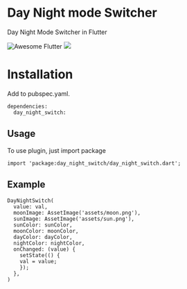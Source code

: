 # Day Night mode Switcher

Day Night Mode Switcher in Flutter

 <img alt="Awesome Flutter" src="https://img.shields.io/badge/Awesome-Flutter-blue.svg?longCache=true&style=flat-square" />

<img src="https://raw.githubusercontent.com/divyanshub024/day_night_switch/master/day_night_switch.gif" />

# Installation

Add to pubspec.yaml.

```
dependencies:
  day_night_switch:
```

## Usage

To use plugin, just import package 

`import 'package:day_night_switch/day_night_switch.dart';`


## Example
```
DayNightSwitch(
  value: val,
  moonImage: AssetImage('assets/moon.png'),
  sunImage: AssetImage('assets/sun.png'),
  sunColor: sunColor,
  moonColor: moonColor,
  dayColor: dayColor,
  nightColor: nightColor,
  onChanged: (value) {
    setState(() {
    val = value;
    });
  },
)

```
